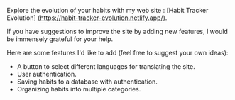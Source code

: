Explore the evolution of your habits with my web site : [Habit Tracker Evolution] (https://habit-tracker-evolution.netlify.app/).

If you have suggestions to improve the site by adding new features, I would be immensely grateful for your help.

Here are some features I'd like to add (feel free to suggest your own ideas):

  - A button to select different languages for translating the site.
  - User authentication.
  - Saving habits to a database with authentication.
  - Organizing habits into multiple categories.    
